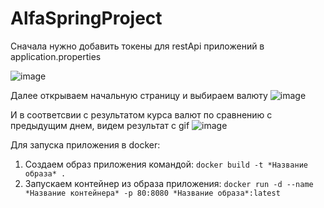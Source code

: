 # AlfaSpringProject
Сначала нужно добавить токены для restApi приложений в application.properties

![image](https://user-images.githubusercontent.com/101574437/171761270-4ec273e1-3083-43bd-a980-24999c95484f.png)

Далее открываем начальную страницу и выбираем валюту
![image](https://user-images.githubusercontent.com/101574437/171760926-976166a1-7215-4546-8d5a-a19cbe80e08a.png)

И в соответсвии с результатом курса валют по сравнению с предыдущим днем, видем результат с gif
![image](https://user-images.githubusercontent.com/101574437/171761068-13d90768-b907-48ef-9ae5-a2f9b4a9c704.png)

Для запуска приложения в docker:
1. Создаем образ приложения командой: ```docker build -t *Название образа* .```
2. Запускаем контейнер из образа приложения: ```docker run -d --name *Название контейнера* -p 80:8080 *Название образа*:latest```
